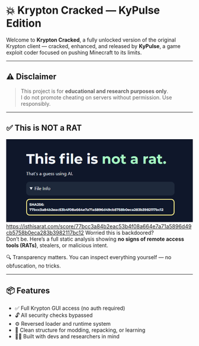 # 💥 Krypton Cracked — KyPulse Edition

Welcome to **Krypton Cracked**, a fully unlocked version of the original Krypton client — cracked, enhanced, and released by **KyPulse**, a game exploit coder focused on pushing Minecraft to its limits.



---

## ⚠️ Disclaimer

> This project is for **educational and research purposes only**.  
> I do not promote cheating on servers without permission. Use responsibly.

---

## ✅ This is NOT a RAT
![Not a RAT](isthisaratanalysis.png)
https://isthisarat.com/score/77bcc3a84b2eac53b4f08a664e7a71a5896d49cb5758b0eca283b3982117bc12
Worried this is backdoored?  
Don’t be. Here’s a full static analysis showing **no signs of remote access tools (RATs)**, stealers, or malicious intent.

🔍 Transparency matters. You can inspect everything yourself — no obfuscation, no tricks.

---

## 📦 Features

- ✅ Full Krypton GUI access (no auth required)
- 🔓 All security checks bypassed
- ⚙️ Reversed loader and runtime system
- 🧩 Clean structure for modding, repacking, or learning
- 👨‍💻 Built with devs and researchers in mind
